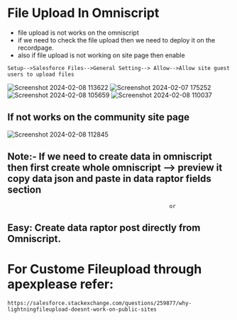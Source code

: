 # File Upload In Omniscript
 - file upload is not works on the omniscript
 - if we need to check the file upload then we need to deploy it on the recordpage.
 - also if file upload is not working on site page then enable
   
```
Setup-->Salesforce Files-->General Setting--> Allow-->Allow site guest users to upload files 
```
![Screenshot 2024-02-08 113622](https://github.com/gaurravlokhande/Salesforce-OmniStudio/assets/119065314/3222fc87-7397-4dbf-a2f3-92abeb851171)
![Screenshot 2024-02-07 175252](https://github.com/gaurravlokhande/Salesforce-OmniStudio/assets/119065314/cb57f80c-38b5-48ef-92b2-cc3b2731aeed)
![Screenshot 2024-02-08 105659](https://github.com/gaurravlokhande/Salesforce-OmniStudio/assets/119065314/79165705-61c2-4405-bf49-0c3285d10b3c)
![Screenshot 2024-02-08 110037](https://github.com/gaurravlokhande/Salesforce-OmniStudio/assets/119065314/ad567486-555f-43f2-a654-2385c4175009)


## If not works on the community site page
![Screenshot 2024-02-08 112845](https://github.com/gaurravlokhande/Salesforce-OmniStudio/assets/119065314/7ec38215-4785-474e-bb3e-309ca1c8a2ed)


## Note:- If we need to create data in omniscript then first create whole omniscript --> preview it copy data json and paste in data raptor fields section

                                                       or

## Easy: Create data raptor post directly from Omniscript. 

# For Custome Fileupload through apexplease refer:
```
https://salesforce.stackexchange.com/questions/259877/why-lightningfileupload-doesnt-work-on-public-sites
```
